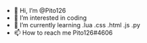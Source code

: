 - 👋 Hi, I’m @Pito126
- 👀 I’m interested in coding
- 🌱 I’m currently learning .lua .css .html .js .py
- 📫 How to reach me Pito126#4606

<!---
Pito126/Pito126 is a ✨ special ✨ repository because its `README.md` (this file) appears on your GitHub profile.
You can click the Preview link to take a look at your changes.
--->
